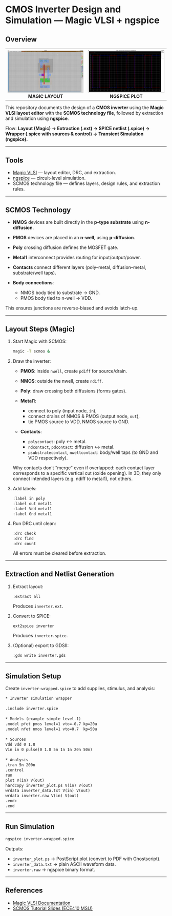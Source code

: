 # CMOS Inverter Design and Simulation — Magic VLSI + ngspice

## Overview

<table>
  <tr>
    <td align="center">
      <img src="magic.png" width="300" /><br>
      <b>MAGIC LAYOUT</b>
    </td>
    <td align="center">
      <img src="ngspice.png" width="300" /><br>
      <b>NGSPICE PLOT</b>
    </td>
  </tr>
</table>


This repository documents the design of a **CMOS inverter** using the **Magic VLSI layout editor** with the **SCMOS technology file**, followed by extraction and simulation using **ngspice**.

Flow:
**Layout (Magic) → Extraction (.ext) → SPICE netlist (.spice) → Wrapper (.spice with sources & control) → Transient Simulation (ngspice).**

---

## Tools

* [Magic VLSI](http://opencircuitdesign.com/magic/) — layout editor, DRC, and extraction.
* [ngspice](http://ngspice.sourceforge.net/) — circuit-level simulation.
* SCMOS technology file — defines layers, design rules, and extraction rules.

---

## SCMOS Technology

* **NMOS** devices are built directly in the **p-type substrate** using **n-diffusion**.
* **PMOS** devices are placed in an **n-well**, using **p-diffusion**.
* **Poly** crossing diffusion defines the MOSFET gate.
* **Metal1** interconnect provides routing for input/output/power.
* **Contacts** connect different layers (poly–metal, diffusion–metal, substrate/well taps).
* **Body connections**:

  * NMOS body tied to substrate → GND.
  * PMOS body tied to n-well → VDD.

This ensures junctions are reverse-biased and avoids latch-up.

---

## Layout Steps (Magic)

1. Start Magic with SCMOS:

   ```bash
   magic -T scmos &
   ```

2. Draw the inverter:

   * **PMOS**: inside `nwell`, create `pdiff` for source/drain.
   * **NMOS**: outside the nwell, create `ndiff`.
   * **Poly**: draw crossing both diffusions (forms gates).
   * **Metal1**:

     * connect to poly (input node, `in`),
     * connect drains of NMOS & PMOS (output node, `out`),
     * tie PMOS source to VDD, NMOS source to GND.
   * **Contacts**:

     * `polycontact`: poly ↔ metal.
     * `ndcontact`, `pdcontact`: diffusion ↔ metal.
     * `psubstratecontact`, `nwellcontact`: body/well taps (to GND and VDD respectively).

   Why contacts don’t “merge” even if overlapped: each contact layer corresponds to a specific vertical cut (oxide opening). In 3D, they only connect intended layers (e.g. ndiff to metal1), not others.

3. Add labels:

   ```
   :label in poly
   :label out metal1
   :label Vdd metal1
   :label Gnd metal1
   ```

4. Run DRC until clean:

   ```
   :drc check
   :drc find
   :drc count
   ```

   All errors must be cleared before extraction.

---

## Extraction and Netlist Generation

1. Extract layout:

   ```
   :extract all
   ```

   Produces `inverter.ext`.

2. Convert to SPICE:

   ```bash
   ext2spice inverter
   ```

   Produces `inverter.spice`.

3. (Optional) export to GDSII:

   ```
   :gds write inverter.gds
   ```

---

## Simulation Setup

Create `inverter-wrapped.spice` to add supplies, stimulus, and analysis:

```spice
* Inverter simulation wrapper

.include inverter.spice

* Models (example simple level-1)
.model pfet pmos level=1 vto=-0.7 kp=20u
.model nfet nmos level=1 vto=0.7  kp=50u

* Sources
Vdd vdd 0 1.8
Vin in 0 pulse(0 1.8 5n 1n 1n 20n 50n)

* Analysis
.tran 5n 200n
.control
run
plot V(in) V(out)
hardcopy inverter_plot.ps V(in) V(out)
wrdata inverter_data.txt V(in) V(out)
wrdata inverter.raw V(in) V(out)
.endc
.end
```

---

## Run Simulation

```bash
ngspice inverter-wrapped.spice
```

Outputs:

* `inverter_plot.ps` → PostScript plot (convert to PDF with Ghostscript).
* `inverter_data.txt` → plain ASCII waveform data.
* `inverter.raw` → ngspice binary format.

---

## References

* [Magic VLSI Documentation](http://opencircuitdesign.com/magic/)
* [SCMOS Tutorial Slides (ECE410 MSU)](https://egr.msu.edu/classes/ece410/salem/files/s09/Ch3_S2_SLIDES.pdf)
